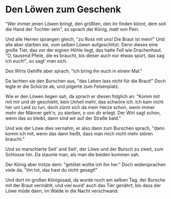 # Den Löwen zum Geschenk

"Wer immer jenen Löwen bringt,
den größten, den ihr finden könnt,
dem soll die Hand der Tochter sein",
so sprach der König, matt von Pein.

Und alle Herren sprangen gleich,
"zu Ross mit uns! Die Braut ist mein!"
Und alle aber starben sie,
vom selben Löwen aufgeschlitzt.
Denn dieses eine große Tier,
das vor der eignen Höhle liegt,
das hatte Fell wie Drachenhaut.
"O, tausend Pfeile, die es braucht,
bis dieser auch nur etwas spürt,
das sag ich euch!", so sagt' man sich.

Des Wirts Gehilfe aber sprach,
"ich bring ihn euch in einem Mal."

Da lachten sie den Burschen aus,
"das Leben lass nicht für die Braut!"
Doch legte er die Schürze ab,
und pilgerte zum Felsenplatz.

Wie er den Löwen liegen sah,
da sprach er diesen folglich an:
"Komm mit mit mir und dir geschieht,
kein Unheil mehr, das schwöre ich.
Ich kam nicht her um Leid zu tun,
doch zürnt sich da mein Herze schon,
wenn immer mehr der Männer geh'n,
zu sterben, o von dir erlegt.
Der Wirt sagt schon, wenn das so bleibt,
dann sind wir auf der Straße bald."

Und wie der Löwe dies vernahm,
er also dann zum Burschen sprach,
"dann komm ich mit, wenn das dann heißt,
dass man mich nicht mehr stören braucht."

Und so marschierte Seit' and Seit',
der Löwe und der Bursch zu zweit,
zum Schlosse hin. Da staunte man,
als man die beiden kommen sah.

Der König aber trotze dem:
"getötet wollte ich ihn her."
Doch widersprachen viele da,
"ihn tot, das hast du nicht gesagt!"

Und dort im großen Königssaal,
da wurde noch am selben Tag,
der Bursche mit der Braut vermählt,
und viel wurd' auch das Tier genährt,
bis dass der Löwe müde dann,
im Walde in die Nacht verschwand.